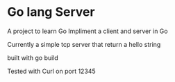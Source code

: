 # Go lang Server
A project to learn Go
Impliment a client and server in Go 

Currently a simple tcp server that return a hello string

built with go build

Tested with Curl on port 12345 